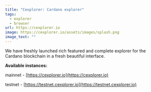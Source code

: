 ```yaml
---
title: "Cexplorer: Cardano explorer"
tags:
  - explorer
  - browser
url: https://cexplorer.io
image: https://cexplorer.io/assets/images/splash.png
image_text: ""
---
```


We have freshly launched rich featured and complete explorer for the Cardano blockchain in a fresh beautiful interface.

**Available instances:**

mainnet - [https://cexplorer.io](https://cexplorer.io)

testnet - [https://testnet.cexplorer.io](https://testnet.cexplorer.io)
